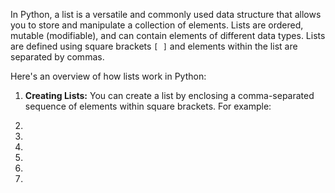 In Python, a list is a versatile and commonly used data structure that allows you to store and 
manipulate a collection of elements. Lists are ordered, mutable (modifiable), and can contain 
elements of different data types. Lists are defined using square brackets `[ ]` and elements within the 
list are separated by commas.

Here's an overview of how lists work in Python:

1. **Creating Lists:**
   You can create a list by enclosing a comma-separated sequence of elements within square brackets. For example:

2.

3.

4.

5.

6.

7.



